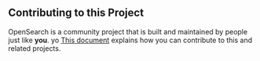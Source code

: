 ## Contributing to this Project

OpenSearch is a community project that is built and maintained by people just like **you**.  yo
[This document](https://github.com/opensearch-project/.github/blob/main/CONTRIBUTING.md) explains how you can contribute to this and related projects.